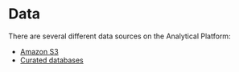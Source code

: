 # Data

There are several different data sources on the Analytical Platform:

* [Amazon S3](amazon-s3/)
* [Curated databases](curated-databases/)